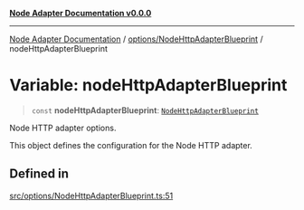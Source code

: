 [**Node Adapter Documentation v0.0.0**](../../../README.md)

***

[Node Adapter Documentation](../../../modules.md) / [options/NodeHttpAdapterBlueprint](../README.md) / nodeHttpAdapterBlueprint

# Variable: nodeHttpAdapterBlueprint

> `const` **nodeHttpAdapterBlueprint**: [`NodeHttpAdapterBlueprint`](../interfaces/NodeHttpAdapterBlueprint.md)

Node HTTP adapter options.

This object defines the configuration for the Node HTTP adapter.

## Defined in

[src/options/NodeHttpAdapterBlueprint.ts:51](https://github.com/stonemjs/node-adapter/blob/9929d494d97af9b76f0eedfbba8a3119e7dc4922/src/options/NodeHttpAdapterBlueprint.ts#L51)
